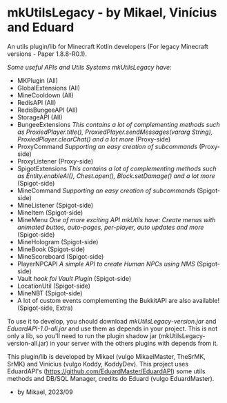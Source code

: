 # mkUtilsLegacy - by Mikael, Vinícius and Eduard
An utils plugin/lib for Minecraft Kotlin developers (For legacy Minecraft versions - Paper 1.8.8-R0.1).

*Some useful APIs and Utils Systems mkUtilsLegacy have:*

- MKPlugin (All)
- GlobalExtensions (All)
- MineCooldown (All)
- RedisAPI (All)
- RedisBungeeAPI (All)
- StorageAPI (All)
- BungeeExtensions *This contains a lot of complementing methods such as *ProxiedPlayer.title()*, *ProxiedPlayer.sendMessages(vararg String)*, *ProxiedPlayer.clearChat()* and a lot more* (Proxy-side)
- ProxyCommand *Supporting an easy creation of subcommands* (Proxy-side)
- ProxyListener (Proxy-side)
- SpigotExtensions *This contains a lot of complementing methods such as *Entity.enableAI()*, *Chest.open()*, *Block.setDamage()* and a lot more* (Spigot-side)
- MineCommand *Supporting an easy creation of subcommands* (Spigot-side)
- MineListener (Spigot-side)
- MineItem (Spigot-side)
- MineMenu *One of more exciting API mkUtils have: Create menus with animated buttos, auto-pages, per-player, auto updates and more* (Spigot-side)
- MineHologram (Spigot-side)
- MineBook (Spigot-side)
- MineScoreboard (Spigot-side)
- PlayerNPCAPI *A simple API to create Human NPCs using NMS* (Spigot-side)
- Vault *hook foi Vault Plugin* (Spigot-side)
- LocationUtil (Spigot-side)
- MineNBT (Spigot-side)
- A lot of custom events complementing the BukkitAPI are also available! (Spigot-side, Extra)

To use it to develop, you should download *mkUtilsLegacy-version.jar* and *EduardAPI-1.0-all.jar* and use them as depends in your project.
This is not only a lib, so you'll need to run the plugin shadow jar (mkUtilsLegacy-version-all.jar) in your server with the others plugins with depends from it.

This plugin/lib is developed by Mikael (vulgo MikaelMaster, TheSrMK, SrMK) and Vinícius (vulgo Koddy, KoddyDev). This project uses EduardAPI's (https://github.com/EduardMaster/EduardAPI) some utils methods and DB/SQL Manager, credits do Eduard (vulgo EduardMaster).

- by Mikael, 2023/09
